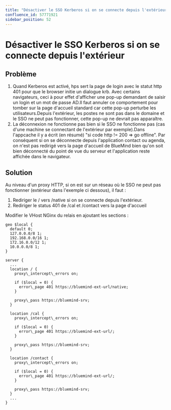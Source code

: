 ```yaml
---
title: "Désactiver le SSO Kerberos si on se connecte depuis l'extérieur"
confluence_id: 57771921
sidebar_position: 52
---
```

# Désactiver le SSO Kerberos si on se connecte depuis l'extérieur


## Problème

1. Quand Kerberos est activé, hps sert la page de login avec le statut http 401 pour que le browser initie un dialogue krb. Avec certains navigateurs, ceci à pour effet d'afficher une pop-up demandant de saisir un login et un mot de passe AD.Il faut annuler ce comportement pour tomber sur la page d'accueil standard car cette pop-up perturbe les utilisateurs.Depuis l'extérieur, les postes ne sont pas dans le domaine et le SSO ne peut pas fonctionner, cette pop-up ne devrait pas apparaître.
2. La déconnexion ne fonctionne pas bien si le SSO ne fonctionne pas (cas d'une machine se connectant de l'extérieur par exemple).Dans l'appcache il y a écrit (en résumé) "si code http != 200 => go offline". Par conséquent si on se déconnecte depuis l'application contact ou agenda, on n'est pas redirigé vers la page d'accueil de BlueMind bien qu'on soit bien déconnecté du point de vue du serveur et l'application reste affichée dans le navigateur.


## Solution

Au niveau d'un proxy HTTP, si on est sur un réseau où le SSO ne peut pas fonctionner (extérieur dans l'exemple ci dessous), il faut :

1. Rediriger le / vers /native si on se connecte depuis l'extérieur.
2. Rediriger le status 401 de /cal et /contact vers la page d'accueil


Modifier le VHost NGinx du relais en ajoutant les sections :


```
geo $local {
  default 0;
  127.0.0.0/8 1;
  192.168.0.0/16 1;
  172.16.0.0/12 1;
  10.0.0.0/8 1;
}

server {
  ...
  location / {
    proxy\_intercept\_errors on;

    if ($local = 0) {
      error\_page 401 https://bluemind-ext-url/native;
    }

    proxy\_pass https://bluemind-srv;
  }

  location /cal {
    proxy\_intercept\_errors on;

    if ($local = 0) {
      error\_page 401 https://bluemind-ext-url/;
    }

    proxy\_pass https://bluemind-srv;
  }

  location /contact {
    proxy\_intercept\_errors on;

    if ($local = 0) {
      error\_page 401 https://bluemind-ext-url/;
    }

    proxy\_pass https://bluemind-srv;
  }
  ...
}
```



